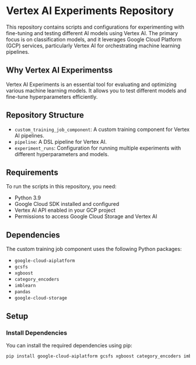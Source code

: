 # Vertex AI Experiments Repository

This repository contains scripts and configurations for experimenting with fine-tuning and testing different AI models using Vertex AI. The primary focus is on classification models, and it leverages Google Cloud Platform (GCP) services, particularly Vertex AI for orchestrating machine learning pipelines.

## Why Vertex AI Experimentss
Vertex AI Experiments is an essential tool for evaluating and optimizing various machine learning models. It allows you to test different models and fine-tune hyperparameters efficiently.

## Repository Structure

- `custom_training_job_component`: A custom training component for Vertex AI pipelines.
- `pipeline`: A DSL pipeline for Vertex AI.
- `experiment_runs`: Configuration for running multiple experiments with different hyperparameters and models.

## Requirements

To run the scripts in this repository, you need:

- Python 3.9
- Google Cloud SDK installed and configured
- Vertex AI API enabled in your GCP project
- Permissions to access Google Cloud Storage and Vertex AI

## Dependencies

The custom training job component uses the following Python packages:

- `google-cloud-aiplatform`
- `gcsfs`
- `xgboost`
- `category_encoders`
- `imblearn`
- `pandas`
- `google-cloud-storage`

## Setup

### Install Dependencies

You can install the required dependencies using pip:

```sh
pip install google-cloud-aiplatform gcsfs xgboost category_encoders imblearn pandas google-cloud-storage
```

